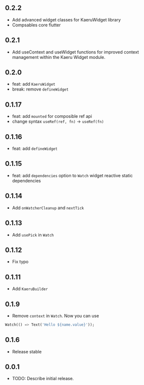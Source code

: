 ## 0.2.2
* Add advanced widget classes for KaeruWidget library
* Compsables core flutter

## 0.2.1
* Add useContext and useWidget functions for improved context 
management within the Kaeru Widget module.

## 0.2.0
* feat: add `KaeruWidget`
* break: remove `defineWidget`

## 0.1.17
* feat: add `mounted` for composible ref api
* change syntax `useRef(ref, fn)` -> `useRef(fn)`

## 0.1.16
* feat: add `defineWidget`

## 0.1.15
* feat: add `dependencies` option to `Watch` widget reactive static dependencies

## 0.1.14
* Add `onWatcherCleanup` and `nextTick`

## 0.1.13
* Add `usePick` in `Watch`

## 0.1.12
* Fix typo

## 0.1.11
* Add `KaeruBuilder`

## 0.1.9
* Remove `context` in `Watch`. Now you can use
```dart
Watch(() => Text('Hello ${name.value}'));
```

## 0.1.6
* Release stable

## 0.0.1

* TODO: Describe initial release.
